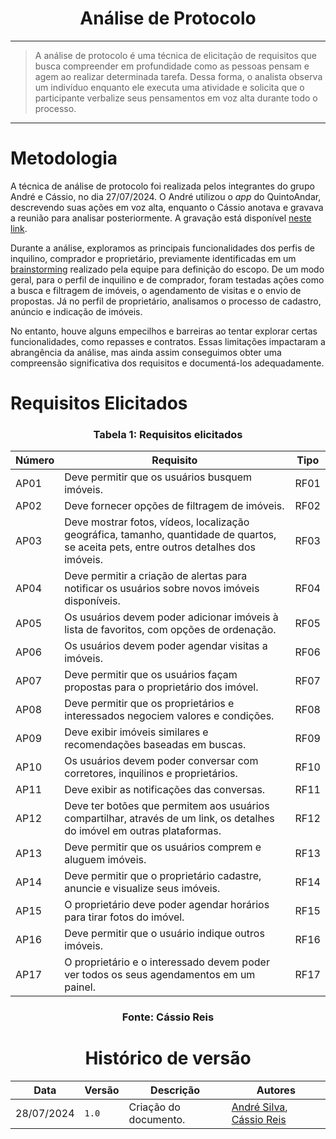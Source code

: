 <center>

# Análise de Protocolo

</center>

---

> A análise de protocolo é uma técnica de elicitação de requisitos que busca compreender em profundidade como as pessoas pensam e agem ao realizar determinada tarefa. Dessa forma, o analista observa um indivíduo enquanto ele executa uma atividade e solicita que o participante verbalize seus pensamentos em voz alta durante todo o processo.

---

# Metodologia

A técnica de análise de protocolo foi realizada pelos integrantes do grupo André e Cássio, no dia 27/07/2024. O André utilizou o _app_ do QuintoAndar, descrevendo suas ações em voz alta, enquanto o Cássio anotava e gravava a reunião para analisar posteriormente. A gravação está disponível [neste link](https://youtu.be/zjiPAmT3zX4).

Durante a análise, exploramos as principais funcionalidades dos perfis de inquilino, comprador e proprietário, previamente identificadas em um [brainstorming](Modulo-1/pre-rastreabilidade/mapa-mental.md) realizado pela equipe para definição do escopo. De um modo geral, para o perfil de inquilino e de comprador, foram testadas ações como a busca e filtragem de imóveis, o agendamento de visitas e o envio de propostas. Já no perfil de proprietário, analisamos o processo de cadastro, anúncio e indicação de imóveis.

No entanto, houve alguns empecilhos e barreiras ao tentar explorar certas funcionalidades, como repasses e contratos. Essas limitações impactaram a abrangência da análise, mas ainda assim conseguimos obter uma compreensão significativa dos requisitos e documentá-los adequadamente.

# Requisitos Elicitados

<center>

### Tabela 1: Requisitos elicitados

| Número | Requisito                                                                                                                              | Tipo |
| ------ | -------------------------------------------------------------------------------------------------------------------------------------- | ---- |
| AP01   | Deve permitir que os usuários busquem imóveis.                                                                                         | RF01 |
| AP02   | Deve fornecer opções de filtragem de imóveis.                                                                                          | RF02 |
| AP03   | Deve mostrar fotos, vídeos, localização geográfica, tamanho, quantidade de quartos, se aceita pets, entre outros detalhes dos imóveis. | RF03 |
| AP04   | Deve permitir a criação de alertas para notificar os usuários sobre novos imóveis disponíveis.                                         | RF04 |
| AP05   | Os usuários devem poder adicionar imóveis à lista de favoritos, com opções de ordenação.                                               | RF05 |
| AP06   | Os usuários devem poder agendar visitas a imóveis.                                                                                     | RF06 |
| AP07   | Deve permitir que os usuários façam propostas para o proprietário dos imóvel.                                                          | RF07 |
| AP08   | Deve permitir que os proprietários e interessados negociem valores e condições.                                                        | RF08 |
| AP09   | Deve exibir imóveis similares e recomendações baseadas em buscas.                                                                      | RF09 |
| AP10   | Os usuários devem poder conversar com corretores, inquilinos e proprietários.                                                          | RF10 |
| AP11   | Deve exibir as notificações das conversas.                                                                                             | RF11 |
| AP12   | Deve ter botões que permitem aos usuários compartilhar, através de um link, os detalhes do imóvel em outras plataformas.               | RF12 |
| AP13   | Deve permitir que os usuários comprem e aluguem imóveis.                                                                               | RF13 |
| AP14   | Deve permitir que o proprietário cadastre, anuncie e visualize seus imóveis.                                                           | RF14 |
| AP15   | O proprietário deve poder agendar horários para tirar fotos do imóvel.                                                                 | RF15 |
| AP16   | Deve permitir que o usuário indique outros imóveis.                                                                                    | RF16 |
| AP17   | O proprietário e o interessado devem poder ver todos os seus agendamentos em um painel.                                                | RF17 |

### Fonte: Cássio Reis

</center>

<center>

# Histórico de versão

</center>

<div style="margin: 0 auto; width: fit-content;">

| Data       | Versão | Descrição             | Autores                                                                                 |
| ---------- | ------ | --------------------- | --------------------------------------------------------------------------------------- |
| 28/07/2024 | `1.0`  | Criação do documento. | [André Silva](https://github.com/Hunter104), [Cássio Reis](https://github.com/csreis72) |

</div>
